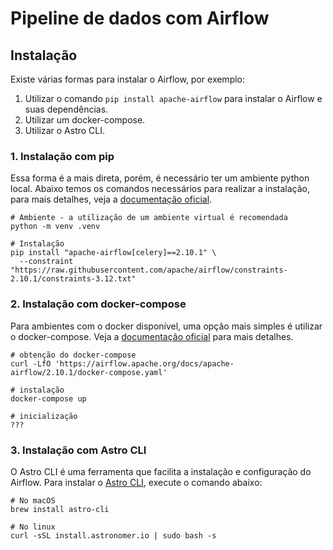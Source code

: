 # Pipeline de dados com Airflow

## Instalação

Existe várias formas para instalar o Airflow, por exemplo:
1. Utilizar o comando `pip install apache-airflow` para instalar o Airflow e suas dependências.
2. Utilizar um docker-compose.
3. Utilizar o Astro CLI.

### 1. Instalação com pip

Essa forma é a mais direta, porém, é necessário ter um ambiente python local.
Abaixo temos os comandos necessários para realizar a instalação, para mais detalhes, veja a [documentação oficial](https://airflow.apache.org/docs/apache-airflow/stable/installation/installing-from-pypi.html).

```shell
# Ambiente - a utilização de um ambiente virtual é recomendada
python -m venv .venv

# Instalação
pip install "apache-airflow[celery]==2.10.1" \
  --constraint "https://raw.githubusercontent.com/apache/airflow/constraints-2.10.1/constraints-3.12.txt"
```

### 2. Instalação com docker-compose

Para ambientes com o docker disponível, uma opção mais simples é utilizar o docker-compose.
Veja a [documentação oficial](https://airflow.apache.org/docs/apache-airflow/stable/howto/docker-compose/index.html) para mais detalhes.

```shell
# obtenção do docker-compose
curl -LfO 'https://airflow.apache.org/docs/apache-airflow/2.10.1/docker-compose.yaml'

# instalação  
docker-compose up

# inicialização
???
```

### 3. Instalação com Astro CLI

O Astro CLI é uma ferramenta que facilita a instalação e configuração do Airflow.
Para instalar o [Astro CLI](https://www.astronomer.io/docs/astro/cli/overview), execute o comando abaixo:

```shell
# No macOS
brew install astro-cli

# No linux
curl -sSL install.astronomer.io | sudo bash -s
```